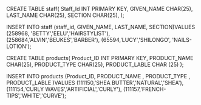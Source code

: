 CREATE TABLE staff(
Staff_Id INT PRIMARY KEY, 
GIVEN_NAME  CHAR(25),
LAST_NAME CHAR(25),
SECTION CHAR(25),
);

INSERT INTO staff
(staff_id, GIVEN_NAME, LAST_NAME, SECTION)VALUES 
(258968, 'BETTY','EELU','HAIRSTYLIST'),
(258684,'ALVIN','BEUKES','BARBER'),
(65594,'LUCY','SHILONGO', 'NAILS-LOTION');

CREATE TABLE products(
 Product_ID INT PRIMARY KEY,
 PRODUCT_NAME CHAR(25),
 PRODUCT_TYPE  CHAR(25), 
 PRODUCT_LABLE CHAR (25)
 );

INSERT INTO products
(Product_ID, PRODUCT_NAME , PRODUCT_TYPE , PRODUCT_LABLE )VALUES 
(111150,'SHEA BUTTER','NATURAL','SHEA'), 
(111154,'CURLY WAVES','ARTIFICIAL','CURLY'),
(111157,'FRENCH-TIPS','WHITE','CURVE');
